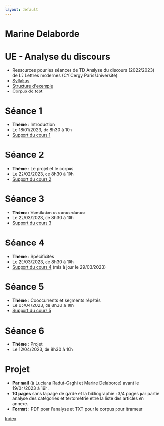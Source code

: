 ```yaml
---
layout: default
---
```


#  Marine Delaborde

# UE - Analyse du discours
- Ressources pour les séances de TD Analyse du discours (2022/2023) de L2 Lettres modernes (CY Cergy Paris Université)
- [Syllabus](files/cours/analyse-du-discours/Analyse-du-discours-syllabus-2023.pdf)
- [Structure d'exemple](files/cours/analyse-du-discours/structure-corpus-date-genre-paragraphe.txt)
- [Corpus de test](files/cours/analyse-du-discours/corpus_chronologique_journaux.txt)


# Séance 1
- **Thème** : Introduction
- Le 18/01/2023, de  8h30 à 10h
- [Support du cours 1](files/cours/analyse-du-discours/AD1-Delaborde-2023.pdf)

# Séance 2
- **Thème** : Le projet et le corpus
- Le 22/02/2023, de  8h30 à 10h
- [Support du cours 2](files/cours/analyse-du-discours/AD2-Delaborde-2023.pdf)

# Séance 3
- **Thème** : Ventilation et concordance
- Le 22/03/2023, de  8h30 à 10h
- [Support du cours 3](files/cours/analyse-du-discours/AD3-Delaborde-2023.pdf)

# Séance 4
- **Thème** : Spécificités
- Le 29/03/2023, de  8h30 à 10h
- [Support du cours 4](files/cours/analyse-du-discours/AD4-Delaborde-2023.pdf) (mis à jour le 29/03/2023)

# Séance 5
- **Thème** : Cooccurrents et segments répétés
- Le 05/04/2023, de  8h30 à 10h
- [Support du cours 5](files/cours/analyse-du-discours/AD5-Delaborde-2023.pdf)

# Séance 6
- **Thème** : Projet
- Le 12/04/2023, de  8h30 à 10h

# Projet 
- **Par mail** (à Luciana Radut-Gaghi et Marine Delaborde) avant le 19/04/2023 à 19h. 
- **10 pages** sans la page de garde et la bibliographie : 3/4 pages par partie analyse des catégories et textométrie ettre la liste des articles en annexe. 
- **Format** : PDF pour l'analyse et TXT pour le corpus pour itrameur

[Index](./)
